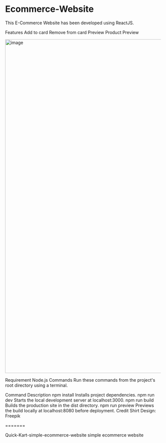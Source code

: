 # Ecommerce-Website
This E-Commerce Website has been developed using ReactJS.

Features
Add to card
Remove from card
Preview Product
Preview

<img width="1920" height="1080" alt="image" src="https://github.com/user-attachments/assets/ca4aec73-69b8-4511-b07c-a9d77e6f314a" />


Requirement
Node.js
Commands
Run these commands from the project's root directory using a terminal.

Command	Description
npm install	Installs project dependencies.
npm run dev	Starts the local development server at localhost:3000.
npm run build	Builds the production site in the dist directory.
npm run preview	Previews the build locally at localhost:8080 before deployment.
Credit
Shirt Design: Freepik

=======

Quick-Kart-simple-ecommerce-website
simple ecommerce website
